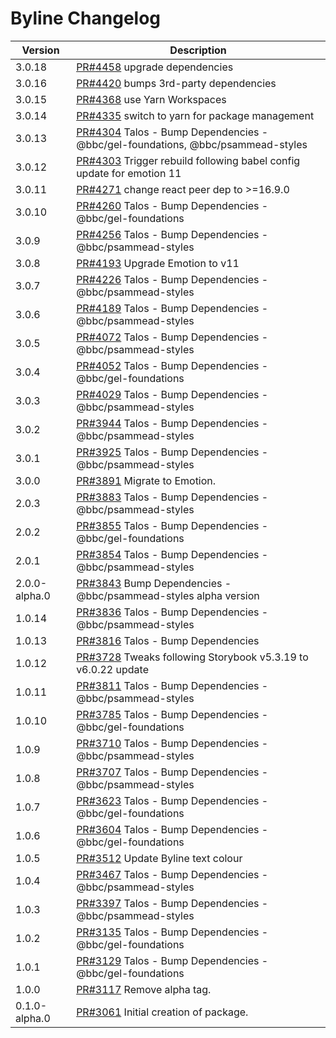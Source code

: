 # Byline Changelog

| Version       | Description                                                                                                 |
| ------------- | ----------------------------------------------------------------------------------------------------------- |
| 3.0.18 | [PR#4458](https://github.com/bbc/psammead/pull/4458) upgrade dependencies |
| 3.0.16 | [PR#4420](https://github.com/bbc/psammead/pull/4420) bumps 3rd-party dependencies |
| 3.0.15 | [PR#4368](https://github.com/bbc/psammead/pull/4368) use Yarn Workspaces |
| 3.0.14 | [PR#4335](https://github.com/bbc/psammead/pull/4335) switch to yarn for package management |
| 3.0.13 | [PR#4304](https://github.com/bbc/psammead/pull/4304) Talos - Bump Dependencies - @bbc/gel-foundations, @bbc/psammead-styles |
| 3.0.12 | [PR#4303](https://github.com/bbc/psammead/pull/4303) Trigger rebuild following babel config update for emotion 11 |
| 3.0.11 | [PR#4271](https://github.com/bbc/psammead/pull/4271) change react peer dep to >=16.9.0 |
| 3.0.10 | [PR#4260](https://github.com/bbc/psammead/pull/4260) Talos - Bump Dependencies - @bbc/gel-foundations |
| 3.0.9 | [PR#4256](https://github.com/bbc/psammead/pull/4256) Talos - Bump Dependencies - @bbc/psammead-styles |
| 3.0.8         | [PR#4193](https://github.com/bbc/psammead/pull/4193) Upgrade Emotion to v11                                 |
| 3.0.7         | [PR#4226](https://github.com/bbc/psammead/pull/4226) Talos - Bump Dependencies - @bbc/psammead-styles       |
| 3.0.6         | [PR#4189](https://github.com/bbc/psammead/pull/4189) Talos - Bump Dependencies - @bbc/psammead-styles       |
| 3.0.5         | [PR#4072](https://github.com/bbc/psammead/pull/4072) Talos - Bump Dependencies - @bbc/psammead-styles       |
| 3.0.4         | [PR#4052](https://github.com/bbc/psammead/pull/4052) Talos - Bump Dependencies - @bbc/gel-foundations       |
| 3.0.3         | [PR#4029](https://github.com/bbc/psammead/pull/4029) Talos - Bump Dependencies - @bbc/psammead-styles       |
| 3.0.2         | [PR#3944](https://github.com/bbc/psammead/pull/3944) Talos - Bump Dependencies - @bbc/psammead-styles       |
| 3.0.1         | [PR#3925](https://github.com/bbc/psammead/pull/3925) Talos - Bump Dependencies - @bbc/psammead-styles       |
| 3.0.0         | [PR#3891](https://github.com/bbc/psammead/pull/3891) Migrate to Emotion.                                    |
| 2.0.3         | [PR#3883](https://github.com/bbc/psammead/pull/3883) Talos - Bump Dependencies - @bbc/psammead-styles       |
| 2.0.2         | [PR#3855](https://github.com/bbc/psammead/pull/3855) Talos - Bump Dependencies - @bbc/gel-foundations       |
| 2.0.1         | [PR#3854](https://github.com/bbc/psammead/pull/3854) Talos - Bump Dependencies - @bbc/psammead-styles       |
| 2.0.0-alpha.0 | [PR#3843](https://github.com/bbc/psammead/pull/3843) Bump Dependencies - @bbc/psammead-styles alpha version |
| 1.0.14        | [PR#3836](https://github.com/bbc/psammead/pull/3836) Talos - Bump Dependencies - @bbc/psammead-styles       |
| 1.0.13        | [PR#3816](https://github.com/bbc/psammead/pull/3816) Talos - Bump Dependencies                              |
| 1.0.12        | [PR#3728](https://github.com/bbc/psammead/pull/3728) Tweaks following Storybook v5.3.19 to v6.0.22 update   |
| 1.0.11        | [PR#3811](https://github.com/bbc/psammead/pull/3811) Talos - Bump Dependencies - @bbc/psammead-styles       |
| 1.0.10        | [PR#3785](https://github.com/bbc/psammead/pull/3785) Talos - Bump Dependencies - @bbc/gel-foundations       |
| 1.0.9         | [PR#3710](https://github.com/bbc/psammead/pull/3710) Talos - Bump Dependencies - @bbc/psammead-styles       |
| 1.0.8         | [PR#3707](https://github.com/bbc/psammead/pull/3707) Talos - Bump Dependencies - @bbc/psammead-styles       |
| 1.0.7         | [PR#3623](https://github.com/bbc/psammead/pull/3623) Talos - Bump Dependencies - @bbc/gel-foundations       |
| 1.0.6         | [PR#3604](https://github.com/bbc/psammead/pull/3604) Talos - Bump Dependencies - @bbc/gel-foundations       |
| 1.0.5         | [PR#3512](https://github.com/bbc/psammead/pull/3512) Update Byline text colour                              |
| 1.0.4         | [PR#3467](https://github.com/bbc/psammead/pull/3467) Talos - Bump Dependencies - @bbc/psammead-styles       |
| 1.0.3         | [PR#3397](https://github.com/bbc/psammead/pull/3397) Talos - Bump Dependencies - @bbc/psammead-styles       |
| 1.0.2         | [PR#3135](https://github.com/bbc/psammead/pull/3135) Talos - Bump Dependencies - @bbc/gel-foundations       |
| 1.0.1         | [PR#3129](https://github.com/bbc/psammead/pull/3129) Talos - Bump Dependencies - @bbc/gel-foundations       |
| 1.0.0         | [PR#3117](https://github.com/bbc/psammead/pull/3117) Remove alpha tag.                                      |
| 0.1.0-alpha.0 | [PR#3061](https://github.com/bbc/psammead/pull/3061) Initial creation of package.                           |
